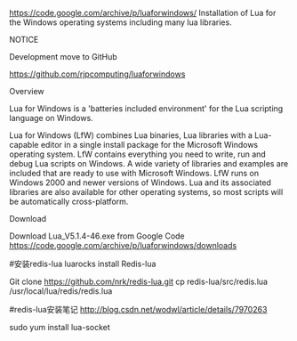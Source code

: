 


https://code.google.com/archive/p/luaforwindows/
Installation of Lua for the Windows operating systems including many lua libraries.

NOTICE

Development move to GitHub

https://github.com/rjpcomputing/luaforwindows

Overview

Lua for Windows is a 'batteries included environment' for the Lua scripting language on Windows.

Lua for Windows (LfW) combines Lua binaries, Lua libraries with a Lua-capable editor in a single install package for the Microsoft Windows operating system. LfW contains everything you need to write, run and debug Lua scripts on Windows. A wide variety of libraries and examples are included that are ready to use with Microsoft Windows. LfW runs on Windows 2000 and newer versions of Windows. Lua and its associated libraries are also available for other operating systems, so most scripts will be automatically cross-platform.

Download

Download Lua_V5.1.4-46.exe from Google Code
https://code.google.com/archive/p/luaforwindows/downloads



#安装redis-lua
luarocks install Redis-lua

Git clone https://github.com/nrk/redis-lua.git
cp redis-lua/src/redis.lua /usr/local/lua/redis/redis.lua


#redis-lua安装笔记
http://blog.csdn.net/wodwl/article/details/7970263


 sudo yum install lua-socket































































